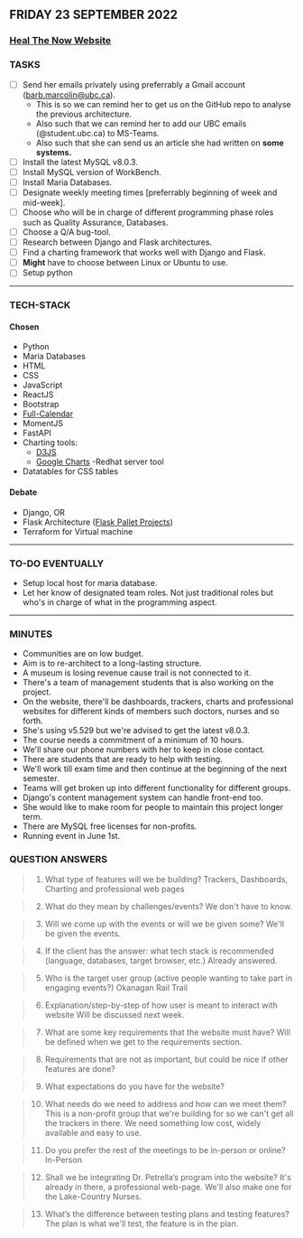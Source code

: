 ## FRIDAY 23 SEPTEMBER 2022

### [Heal The Now Website](https://www.healthenow.com/)

### TASKS

- [ ] Send her emails privately using preferrably a Gmail account (barb.marcolin@ubc.ca).
  - This is so we can remind her to get us on the GitHub repo to analyse the previous architecture.
  - Also such that we can remind her to add our UBC emails (@student.ubc.ca) to MS-Teams.
  - Also such that she can send us an article she had written on **some systems.**
- [ ] Install the latest MySQL v8.0.3.
- [ ] Install MySQL version of WorkBench.
- [ ] Install Maria Databases.
- [ ] Designate weekly meeting times [preferrably beginning of week and mid-week].
- [ ] Choose who will be in charge of different programming phase roles such as Quality Assurance, Databases.
- [ ] Choose a Q/A bug-tool.
- [ ] Research between Django and Flask architectures.
- [ ] Find a charting framework that works well with Django and Flask.
- [ ] **Might** have to choose between Linux or Ubuntu to use.
- [ ] Setup python

---

### TECH-STACK

#### Chosen

- Python
- Maria Databases
- HTML
- CSS
- JavaScript
- ReactJS
- Bootstrap
- [Full-Calendar](https://fullcalendar.io/)
- MomentJS
- FastAPI
- Charting tools:
  - [D3JS](https://d3js.org/)
  - [Google Charts](https://developers.google.com/chart)
    -Redhat server tool
- Datatables for CSS tables

#### Debate

- Django, OR
- Flask Architecture ([Flask Pallet Projects](https://flask.palletsprojects.com/en/2.2.x/))
- Terraform for Virtual machine

---

### TO-DO EVENTUALLY

- Setup local host for maria database.
- Let her know of designated team roles. Not just traditional roles but who's in charge of what in the programming aspect.

---

### MINUTES

- Communities are on low budget.
- Aim is to re-architect to a long-lasting structure.
- A museum is losing revenue cause trail is not connected to it.
- There's a team of management students that is also working on the project.
- On the website, there'll be dashboards, trackers, charts and professional websites for different kinds of members such doctors, nurses and so forth.
- She's using v5.529 but we're advised to get the latest v8.0.3.
- The course needs a commitment of a minimum of 10 hours.
- We'll share our phone numbers with her to keep in close contact.
- There are students that are ready to help with testing.
- We'll work till exam time and then continue at the beginning of the next semester.
- Teams will get broken up into different functionality for different groups.
- Django's content management system can handle front-end too.
- She would like to make room for people to maintain this project longer term.
- There are MySQL free licenses for non-profits.
- Running event in June 1st.

### QUESTION ANSWERS

> 1. What type of features will we be building?
>    Trackers, Dashboards, Charting and professional web pages

> 2. What do they mean by challenges/events?
>    We don't have to know.

> 3. Will we come up with the events or will we be given some?
>    We'll be given the events.

> 4. If the client has the answer: what tech stack is recommended (language, databases, target browser, etc.)
>    Already answered.

> 5. Who is the target user group (active people wanting to take part in engaging events?)
>    Okanagan Rail Trail

> 6. Explanation/step-by-step of how user is meant to interact with website
>    Will be discussed next week.

> 7. What are some key requirements that the website must have?
>    Will be defined when we get to the requirements section.

> 8. Requirements that are not as important, but could be nice if other features are done?

> 9. What expectations do you have for the website?

> 10. What needs do we need to address and how can we meet them?
>     This is a non-profit group that we're building for so we can't get all the trackers in there. We need something low cost, widely available and easy to use.

> 11. Do you prefer the rest of the meetings to be in-person or online?
>     In-Person

> 12. Shall we be integrating Dr. Petrella’s program into the website?
>     It's already in there, a professional web-page. We'll also make one for the Lake-Country Nurses.

> 13. What’s the difference between testing plans and testing features?
>     The plan is what we'll test, the feature is in the plan.
